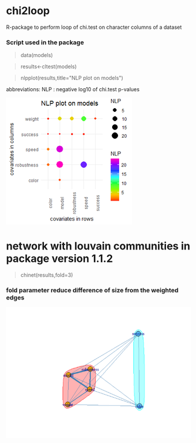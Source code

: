 # chi2loop
R-package to perform loop of chi.test on character columns of a dataset 

### Script used in the package

> data(models)

> results<-cltest(models)

> nlpplot(results,title="NLP plot on models")

abbreviations: NLP : negative log10 of chi.test p-values

![nlpplot](https://github.com/cdesterke/chi2loop/blob/main/nlpplot.png)

# network with louvain communities in package version 1.1.2
> chinet(results,fold=3)
### fold parameter reduce difference of size from the weighted edges

![chinet](https://github.com/cdesterke/chi2loop/blob/main/chinet2.png)



